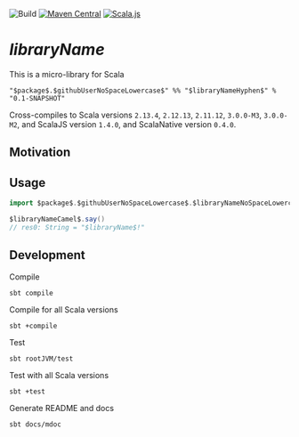 ![Build](https://github.com/$githubUserNoSpaceLowercase$/$libraryNameHyphen$/workflows/Build/badge.svg) [![Maven Central](https://maven-badges.herokuapp.com/maven-central/$package$.$githubUserNoSpaceLowercase$/$libraryNameHyphen$_2.13/badge.svg)](https://maven-badges.herokuapp.com/maven-central/$package$.$githubUserNoSpaceLowercase$/$libraryNameHyphen$_2.13)
[![Scala.js](https://www.scala-js.org/assets/badges/scalajs-1.4.0.svg)](https://www.scala-js.org)

$libraryName$
===

This is a micro-library for Scala

    "$package$.$githubUserNoSpaceLowercase$" %% "$libraryNameHyphen$" % "0.1-SNAPSHOT"

Cross-compiles to Scala versions `2.13.4`, `2.12.13`, `2.11.12`, `3.0.0-M3`, `3.0.0-M2`, 
and ScalaJS version `1.4.0`, and ScalaNative version `0.4.0`.

Motivation
---

Usage
---

```scala
import $package$.$githubUserNoSpaceLowercase$.$libraryNameNoSpaceLowercase$._

$libraryNameCamel$.say()
// res0: String = "$libraryName$!"
```

Development
---

Compile

    sbt compile

Compile for all Scala versions

    sbt +compile

Test

    sbt rootJVM/test

Test with all Scala versions

    sbt +test

Generate README and docs

    sbt docs/mdoc